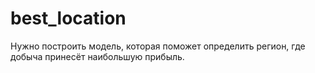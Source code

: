 # best_location
Нужно построить модель, которая поможет определить регион, где добыча принесёт наибольшую прибыль.
